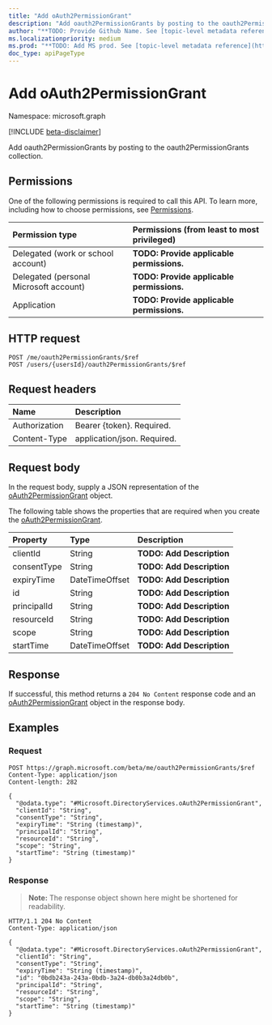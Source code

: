 ```yaml
---
title: "Add oAuth2PermissionGrant"
description: "Add oauth2PermissionGrants by posting to the oauth2PermissionGrants collection."
author: "**TODO: Provide Github Name. See [topic-level metadata reference](https://msgo.azurewebsites.net/add/document/guidelines/metadata.html#topic-level-metadata)**"
ms.localizationpriority: medium
ms.prod: "**TODO: Add MS prod. See [topic-level metadata reference](https://msgo.azurewebsites.net/add/document/guidelines/metadata.html#topic-level-metadata)**"
doc_type: apiPageType
---
```


# Add oAuth2PermissionGrant
Namespace: microsoft.graph

[!INCLUDE [beta-disclaimer](../../includes/beta-disclaimer.md)]

Add oauth2PermissionGrants by posting to the oauth2PermissionGrants collection.

## Permissions
One of the following permissions is required to call this API. To learn more, including how to choose permissions, see [Permissions](/graph/permissions-reference).

|Permission type|Permissions (from least to most privileged)|
|:---|:---|
|Delegated (work or school account)|**TODO: Provide applicable permissions.**|
|Delegated (personal Microsoft account)|**TODO: Provide applicable permissions.**|
|Application|**TODO: Provide applicable permissions.**|

## HTTP request

<!-- {
  "blockType": "ignored"
}
-->
``` http
POST /me/oauth2PermissionGrants/$ref
POST /users/{usersId}/oauth2PermissionGrants/$ref
```

## Request headers
|Name|Description|
|:---|:---|
|Authorization|Bearer {token}. Required.|
|Content-Type|application/json. Required.|

## Request body
In the request body, supply a JSON representation of the [oAuth2PermissionGrant](../resources/oauth2permissiongrant.md) object.

The following table shows the properties that are required when you create the [oAuth2PermissionGrant](../resources/oauth2permissiongrant.md).

|Property|Type|Description|
|:---|:---|:---|
|clientId|String|**TODO: Add Description**|
|consentType|String|**TODO: Add Description**|
|expiryTime|DateTimeOffset|**TODO: Add Description**|
|id|String|**TODO: Add Description**|
|principalId|String|**TODO: Add Description**|
|resourceId|String|**TODO: Add Description**|
|scope|String|**TODO: Add Description**|
|startTime|DateTimeOffset|**TODO: Add Description**|



## Response

If successful, this method returns a `204 No Content` response code and an [oAuth2PermissionGrant](../resources/oauth2permissiongrant.md) object in the response body.

## Examples

### Request
<!-- {
  "blockType": "request",
  "name": "create_oauth2permissiongrant_from_oauth2permissiongrants"
}
-->
``` http
POST https://graph.microsoft.com/beta/me/oauth2PermissionGrants/$ref
Content-Type: application/json
Content-length: 282

{
  "@odata.type": "#Microsoft.DirectoryServices.oAuth2PermissionGrant",
  "clientId": "String",
  "consentType": "String",
  "expiryTime": "String (timestamp)",
  "principalId": "String",
  "resourceId": "String",
  "scope": "String",
  "startTime": "String (timestamp)"
}
```


### Response
>**Note:** The response object shown here might be shortened for readability.
<!-- {
  "blockType": "response",
  "truncated": true,
  "@odata.type": "Microsoft.DirectoryServices.oAuth2PermissionGrant"
}
-->
``` http
HTTP/1.1 204 No Content
Content-Type: application/json

{
  "@odata.type": "#Microsoft.DirectoryServices.oAuth2PermissionGrant",
  "clientId": "String",
  "consentType": "String",
  "expiryTime": "String (timestamp)",
  "id": "0bdb243a-243a-0bdb-3a24-db0b3a24db0b",
  "principalId": "String",
  "resourceId": "String",
  "scope": "String",
  "startTime": "String (timestamp)"
}
```

